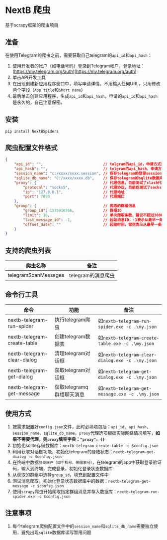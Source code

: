 # NextB 爬虫

基于scrapy框架的爬虫项目

## 准备

在使用Telegram的爬虫之前，需要获取自己telegram的`api_id`和`api_hash`：

1. 使用开发者的帐户（如电话号码）登录到Telegram帐户，登录地址：(https://my.telegram.org/auth)[https://my.telegram.org/auth]
2. 单击API开发工具
3. 在出现创建新应用程序窗口中，填写申请详情。不用输入任何URL，只用修改两个字段（`App title`和`Short name`）
4. 最后单击创建应用程序，生成`api_id`和`api_hash`。申请的`api_id`和`api_hash`是永久的，自己注意保密。

## 安装

```
pip install NextBSpiders
```

## 爬虫配置文件格式

```json
{
    "api_id": "",                           // telgram的api_id，申请方式见《准备》
    "api_hash": "",                         // telgram的api_hash，申请方式见《准备》
    "session_name": "c:/xxxx/xxxx.session", // 保存telegram的登录session
    "sqlite_db_name": "C:/xxxx/xxxx.db",    // 保存telegram的sqlite数据库地址
    "proxy": {                              // 代理信息，目前测试了clash代理
        "protocal": "socks5",               // 代理协议，目前仅测试了socks5协议
        "ip": "127.0.0.1",                  // 代理地址
        "port": 7890                        // 代理端口
    },
    "group": {                              // 爬取的群组信息
        "group_id": 1575910766,             // 群组ID
        "limit": 10,                        // 单次爬取条数，建议不超过3000
        "last_message_id": -1,              // 起始消息ID，-1表示从最早一条开始爬取
        "offset_date": ""                   // 起始时间，留空表示从最早一条开始爬取，格式形如："2020-01-01 00:00:00"
    }
}
```
## 支持的爬虫列表

|爬虫名称|备注|
|----|----|
|telegramScanMessages|telegram的消息爬虫|

## 命令行工具

|命令|功能|备注|
|----|----|----|
|nextb-telegram-run-spider|执行telegram爬虫|如`nextb-telegram-run-spider.exe -c .\my.json`|
|nextb-telegram-create-table|创建telegram数据表|如`nextb-telegram-create-table.exe -c .\my.json`|
|nextb-telegram-clear-dialog|清理telegram对话框|如`nextb-telegram-clear-dialog.exe -c .\my.json`|
|nextb-telegram-get-dialog|获取telegram对话框|如`nextb-telegram-get-dialog.exe -c .\my.json`|
|nextb-telegram-get-message|获取telegramq群组聊天消息|如`nextb-telegram-get-message.exe -c .\my.json`|

## 使用方式

1. 按需求配置好`config.json`文件，此时必填项包括：`api_id`、`api_hash`、`session_name`、`sqlite_db_name`，`proxy`代理选项根据实际网络情况填写，**如果不需要代理，则`proxy`填空字典：`"proxy": {}`**
2. 初始化sqlite存储数据库：`nextb-telegram-create-table -c $config.json`
3. 利用获取对话框功能，初始化telegram的登陆状态：`nextb-telegram-get-dialog -c $config.json`
4. 在终端中数据`登录账户（如手机号，带国家号）`，在telegram的app中获取登录验证码，输入到终端，完成登录，初始化登录状态数据库
5. 从获取的群组中选择`group_id`，填充到配置文件中
6. 测试消息爬取，初始化登录状态数据库中的数据：`nextb-telegram-get-message -c $config.json`
7. 使用`scrapy`爬虫开始爬取指定群组消息并存入数据库：`nextb-telegram-run-spider.exe -c $config.json`

## 注意事项

1. 每个telegram爬虫配置文件中的`session_name`和`sqlite_db_name`需要独立使用，避免出现`sqlite`数据库读写暂用问题